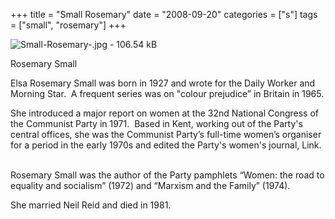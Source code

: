 +++
title = "Small Rosemary"
date = "2008-09-20"
categories = ["s"]
tags = ["small", "rosemary"]
+++

![Small-Rosemary-.jpg - 106.54 kB](https://grahamstevenson.me.uk/wp-content/uploads/2008/09/Small-Rosemary-.jpg)

Rosemary Small

Elsa Rosemary Small was born in 1927 and wrote for the Daily Worker and Morning Star.  A frequent series was on "colour prejudice” in Britain in 1965.

She introduced a major report on women at the 32nd National Congress of the Communist Party in 1971.  Based in Kent, working out of the Party's central offices, she was the Communist Party’s full-time women’s organiser for a period in the early 1970s and edited the Party's women's journal, Link.  

Rosemary Small was the author of the Party pamphlets “Women: the road to equality and socialism” (1972) and “Marxism and the Family” (1974).

She married Neil Reid and died in 1981. 

 [](http://www.amazon.com/Women-equality-socialism-Communist-pamphlet/dp/0900302291/ref=sr_1_2/104-3026754-9626369?ie=UTF8&s=books&qid=1176564214&sr=8-2)
